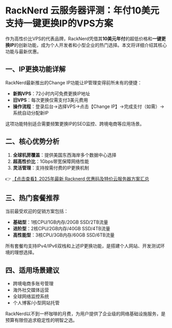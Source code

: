 # RackNerd 云服务器评测：年付10美元支持一键更换IP的VPS方案

作为高性价比VPS的代表品牌，RackNerd凭借其**10美元年付**的超低价格和**一键更换IP**的创新功能，成为个人开发者和小型企业的热门选择。本文将详细介绍其核心功能与最新优惠。

## 一、IP更换功能详解

RackNerd最新推出的Change IP功能让IP管理变得前所未有的便捷：

- **新购VPS**：72小时内可免费更换IP地址
- **旧VPS**：每次更换仅需支付3美元费用
- **操作流程**：登录后台→选择VPS→点击【Change IP】→完成支付（如需）→系统自动分配新IP

这项功能特别适合需要频繁更换IP的SEO监控、跨境电商等应用场景。

## 二、核心优势分析

1. **全球机房覆盖**：提供美国东西海岸多个数据中心选择
2. **超高性价比**：1Gbps带宽保障网络性能
3. **灵活管理**：支持按需付费的IP更换机制

👉 [【点击查看】2025年最新 Racknerd 优惠码及特价云服务器方案汇总](https://bit.ly/Rack_Nerd)

## 三、热门套餐推荐

当前最受欢迎的促销方案包括：

- **基础型**：1核CPU/1GB内存/20GB SSD/2TB流量
- **进阶型**：2核CPU/2GB内存/40GB SSD/4TB流量
- **高性能型**：3核CPU/3GB内存/60GB SSD/6TB流量

所有套餐均支持IPv4/IPv6双栈和上述IP更换功能，是搭建个人网站、开发测试环境的理想选择。

## 四、适用场景建议

- 跨境电商多账号管理
- 海外社交媒体运营
- 全球网络监控系统
- 个人博客/小型网站托管

RackNerd以不到一杯咖啡的月费，为用户提供了企业级的网络基础设施服务，是预算有限但追求稳定性的明智之选。